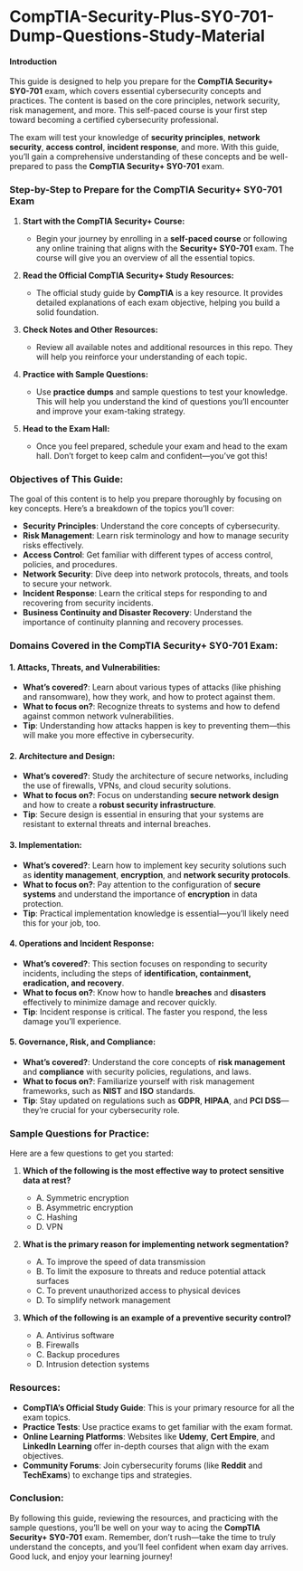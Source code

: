 # CompTIA-Security-Plus-SY0-701-Dump-Questions-Study-Material
#### **Introduction**

This guide is designed to help you prepare for the **CompTIA Security+ SY0-701** exam, which covers essential cybersecurity concepts and practices. The content is based on the core principles, network security, risk management, and more. This self-paced course is your first step toward becoming a certified cybersecurity professional.

The exam will test your knowledge of **security principles**, **network security**, **access control**, **incident response**, and more. With this guide, you’ll gain a comprehensive understanding of these concepts and be well-prepared to pass the **CompTIA Security+ SY0-701** exam.

### **Step-by-Step to Prepare for the CompTIA Security+ SY0-701 Exam**

1. **Start with the CompTIA Security+ Course:**
   - Begin your journey by enrolling in a **self-paced course** or following any online training that aligns with the **Security+ SY0-701** exam. The course will give you an overview of all the essential topics.

2. **Read the Official CompTIA Security+ Study Resources:**
   - The official study guide by **CompTIA** is a key resource. It provides detailed explanations of each exam objective, helping you build a solid foundation.

3. **Check Notes and Other Resources:**
   - Review all available notes and additional resources in this repo. They will help you reinforce your understanding of each topic.

4. **Practice with Sample Questions:**
   - Use **practice dumps** and sample questions to test your knowledge. This will help you understand the kind of questions you’ll encounter and improve your exam-taking strategy.

5. **Head to the Exam Hall:**
   - Once you feel prepared, schedule your exam and head to the exam hall. Don’t forget to keep calm and confident—you’ve got this!

### **Objectives of This Guide:**

The goal of this content is to help you prepare thoroughly by focusing on key concepts. Here’s a breakdown of the topics you’ll cover:

- **Security Principles**: Understand the core concepts of cybersecurity.
- **Risk Management**: Learn risk terminology and how to manage security risks effectively.
- **Access Control**: Get familiar with different types of access control, policies, and procedures.
- **Network Security**: Dive deep into network protocols, threats, and tools to secure your network.
- **Incident Response**: Learn the critical steps for responding to and recovering from security incidents.
- **Business Continuity and Disaster Recovery**: Understand the importance of continuity planning and recovery processes.

### **Domains Covered in the CompTIA Security+ SY0-701 Exam:**

#### **1. Attacks, Threats, and Vulnerabilities:**
   - **What’s covered?**: Learn about various types of attacks (like phishing and ransomware), how they work, and how to protect against them.
   - **What to focus on?**: Recognize threats to systems and how to defend against common network vulnerabilities.
   - **Tip**: Understanding how attacks happen is key to preventing them—this will make you more effective in cybersecurity.

#### **2. Architecture and Design:**
   - **What’s covered?**: Study the architecture of secure networks, including the use of firewalls, VPNs, and cloud security solutions.
   - **What to focus on?**: Focus on understanding **secure network design** and how to create a **robust security infrastructure**.
   - **Tip**: Secure design is essential in ensuring that your systems are resistant to external threats and internal breaches.

#### **3. Implementation:**
   - **What’s covered?**: Learn how to implement key security solutions such as **identity management**, **encryption**, and **network security protocols**.
   - **What to focus on?**: Pay attention to the configuration of **secure systems** and understand the importance of **encryption** in data protection.
   - **Tip**: Practical implementation knowledge is essential—you’ll likely need this for your job, too.

#### **4. Operations and Incident Response:**
   - **What’s covered?**: This section focuses on responding to security incidents, including the steps of **identification, containment, eradication, and recovery**.
   - **What to focus on?**: Know how to handle **breaches** and **disasters** effectively to minimize damage and recover quickly.
   - **Tip**: Incident response is critical. The faster you respond, the less damage you’ll experience.

#### **5. Governance, Risk, and Compliance:**
   - **What’s covered?**: Understand the core concepts of **risk management** and **compliance** with security policies, regulations, and laws.
   - **What to focus on?**: Familiarize yourself with risk management frameworks, such as **NIST** and **ISO** standards.
   - **Tip**: Stay updated on regulations such as **GDPR**, **HIPAA**, and **PCI DSS**—they’re crucial for your cybersecurity role.

### **Sample Questions for Practice:**

Here are a few questions to get you started:

1. **Which of the following is the most effective way to protect sensitive data at rest?**
   - A. Symmetric encryption
   - B. Asymmetric encryption
   - C. Hashing
   - D. VPN

2. **What is the primary reason for implementing network segmentation?**
   - A. To improve the speed of data transmission
   - B. To limit the exposure to threats and reduce potential attack surfaces
   - C. To prevent unauthorized access to physical devices
   - D. To simplify network management

3. **Which of the following is an example of a preventive security control?**
   - A. Antivirus software
   - B. Firewalls
   - C. Backup procedures
   - D. Intrusion detection systems

### **Resources:**
- **CompTIA’s Official Study Guide**: This is your primary resource for all the exam topics.
- **Practice Tests**: Use practice exams to get familiar with the exam format.
- **Online Learning Platforms**: Websites like **Udemy**, **Cert Empire**, and **LinkedIn Learning** offer in-depth courses that align with the exam objectives.
- **Community Forums**: Join cybersecurity forums (like **Reddit** and **TechExams**) to exchange tips and strategies.

### **Conclusion:**

By following this guide, reviewing the resources, and practicing with the sample questions, you’ll be well on your way to acing the **CompTIA Security+ SY0-701** exam. Remember, don’t rush—take the time to truly understand the concepts, and you’ll feel confident when exam day arrives. Good luck, and enjoy your learning journey!
